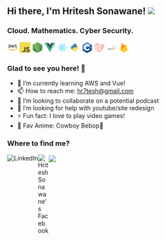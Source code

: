 ## Hi there, I'm Hritesh Sonawane! <img src="https://media.giphy.com/media/hvRJCLFzcasrR4ia7z/giphy.gif" width="25px">
### Cloud. Mathematics. Cyber Security. 

<code><img height="25" src="https://raw.githubusercontent.com/github/explore/80688e429a7d4ef2fca1e82350fe8e3517d3494d/topics/aws/aws.png"></code>
<code><img height="25" src="https://raw.githubusercontent.com/github/explore/80688e429a7d4ef2fca1e82350fe8e3517d3494d/topics/javascript/javascript.png"></code>
<code><img height="25" src="https://raw.githubusercontent.com/github/explore/80688e429a7d4ef2fca1e82350fe8e3517d3494d/topics/nodejs/nodejs.png"></code>
<code><img height="25" src="https://raw.githubusercontent.com/github/explore/80688e429a7d4ef2fca1e82350fe8e3517d3494d/topics/vue/vue.png"></code>
<code><img height="25" src="https://raw.githubusercontent.com/github/explore/80688e429a7d4ef2fca1e82350fe8e3517d3494d/topics/react/react.png"></code>
<code><img height="25" src="https://raw.githubusercontent.com/github/explore/80688e429a7d4ef2fca1e82350fe8e3517d3494d/topics/python/python.png"></code>
<code><img height="25" src="https://raw.githubusercontent.com/github/explore/80688e429a7d4ef2fca1e82350fe8e3517d3494d/topics/cpp/cpp.png"></code>
<code><img height="25" src="https://raw.githubusercontent.com/github/explore/80688e429a7d4ef2fca1e82350fe8e3517d3494d/topics/laravel/laravel.png"></code>
<code><img height="25" src="https://raw.githubusercontent.com/github/explore/80688e429a7d4ef2fca1e82350fe8e3517d3494d/topics/mysql/mysql.png"></code>
<code><img height="25" src="https://raw.githubusercontent.com/github/explore/80688e429a7d4ef2fca1e82350fe8e3517d3494d/topics/firebase/firebase.png"></code>

### Glad to see you here! 🤩 &nbsp;

- 🌱 I’m currently learning AWS and Vue!
- 📫 How to reach me: hr7tesh@gmail.com <br>
- 👯 I’m looking to collaborate on a potential podcast
- 🤔 I’m looking for help with youtube/site redesign
- ⚡ Fun fact: I love to play video games!
- 👯 Fav Anime: Cowboy Bebop🤠

### Where to find me?
<p><a href="https://www.linkedin.com/in/hritesh-sonawane-1161891a0/" target="_blank"><img align="left" alt="LinkedIn" src="https://img.shields.io/badge/linkedin-%230077B5.svg?&style=for-the-badge&logo=linkedin&logoColor=white" /></a>
</p>
<a href="https://www.facebook.com/hritesh.sonawane.3">
  <img align="left" alt="Hritesh Sonawane's Facebook" width="25px" src="https://cdn.jsdelivr.net/npm/simple-icons@v3/icons/facebook.svg" />
</a>

  <img align="center" src="https://github-readme-stats.vercel.app/api/top-langs/?username=hritesh93&theme=radical&hide_langs_below=1&layout=compact" />


